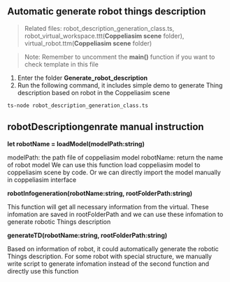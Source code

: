 ## Automatic generate robot things description

>Related files: robot_description_generation_class.ts, robot_virtual_workspace.ttt(**Coppeliasim scene** folder), virtual_robot.ttm(**Coppeliasim scene** folder)

>Note: Remember to uncomment the **main()** function if you want to check template in this file

1. Enter the folder **Generate_robot_description**
2. Run the following command, it includes simple demo to generate Thing description based on robot in the Coppeliasim scene

```
ts-node robot_description_generation_class.ts
```

## robotDescriptiongenrate manual instruction

**let robotName = loadModel(modelPath:string)** 

modelPath: the path file of coppeliasim model
robotName: return the name of robot model
We can use this function load coppeliasim model to coppeliasim scene by code. Or we can directly import the model manually in coppeliasim interface

**robotInfogeneration(robotName:string, rootFolderPath:string)**

This function will get all necessary information from the virtual. These infomation are saved in rootFolderPath and we can use these infomation to generate robotic Things description

**generateTD(robotName:string, rootFolderPath:string)**

Based on information of robot, it could automatically generate the robotic Things description. For some robot with special structure, we manually write script to generate infomation instead of the second function and directly use this function



